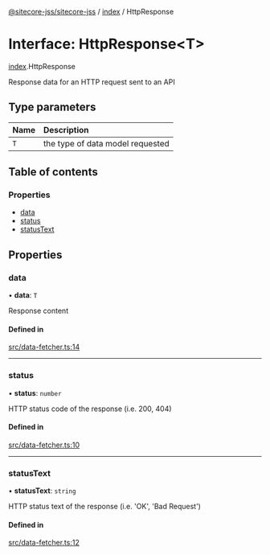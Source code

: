 [@sitecore-jss/sitecore-jss](../README.md) / [index](../modules/index.md) / HttpResponse

# Interface: HttpResponse\<T\>

[index](../modules/index.md).HttpResponse

Response data for an HTTP request sent to an API

## Type parameters

| Name | Description |
| :------ | :------ |
| `T` | the type of data model requested |

## Table of contents

### Properties

- [data](index.HttpResponse.md#data)
- [status](index.HttpResponse.md#status)
- [statusText](index.HttpResponse.md#statustext)

## Properties

### data

• **data**: `T`

Response content

#### Defined in

[src/data-fetcher.ts:14](https://github.com/Sitecore/jss/blob/69bb6a620/packages/sitecore-jss/src/data-fetcher.ts#L14)

___

### status

• **status**: `number`

HTTP status code of the response (i.e. 200, 404)

#### Defined in

[src/data-fetcher.ts:10](https://github.com/Sitecore/jss/blob/69bb6a620/packages/sitecore-jss/src/data-fetcher.ts#L10)

___

### statusText

• **statusText**: `string`

HTTP status text of the response (i.e. 'OK', 'Bad Request')

#### Defined in

[src/data-fetcher.ts:12](https://github.com/Sitecore/jss/blob/69bb6a620/packages/sitecore-jss/src/data-fetcher.ts#L12)

